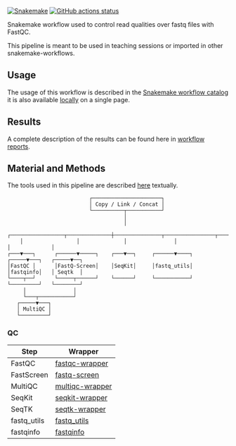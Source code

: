 [![Snakemake](https://img.shields.io/badge/snakemake-≥8.13.0-brightgreen.svg)](https://snakemake.github.io)
[![GitHub actions status](https://github.com/tdayris/fair_fastqc_multiqc/workflows/Tests/badge.svg)](https://github.com/tdayris/fair_fastqc_multiqc/actions?query=branch%3Amain+workflow%3ATests)

Snakemake workflow used to control read qualities over fastq files with FastQC.

This pipeline is meant to be used in teaching sessions or imported in other snakemake-workflows.

## Usage

The usage of this workflow is described in the [Snakemake workflow catalog](https://snakemake.github.io/snakemake-workflow-catalog?usage=tdayris/fair_fastqc_multiqc) it is also available [locally](https://github.com/tdayris/fair_fastqc_multiqc/blob/main/workflow/report/usage.rst) on a single page.


## Results

A complete description of the results can be found here in [workflow reports](https://github.com/tdayris/fair_fastqc_multiqc/blob/main/workflow/report/results.rst).

## Material and Methods

The tools used in this pipeline are described [here](https://github.com/tdayris/fair_fastqc_multiqc/blob/main/workflow/report/material_methods.rst) textually.

```
                          ┌──────────────────────┐                        
                          │ Copy / Link / Concat │                        
                          └──────────┬───────────┘                        
                                     │                                    
                                     │                                    
    ┌─────────────────┬──────────────┼───────────────┬────────────────┬─────────────┐   
    │                 │              │               │                │             │ 
┌───▼───┐      ┌──────▼─────┐    ┌───▼──┐     ┌──────▼────┐     ┌─────▼───┐   ┌─────▼──┐ 
│FastQC │      │FastQ-Screen│    │SeqKit│     │fastq_utils│     │fastqinfo│   │ Seqtk  │
└────┬──┘      └─────┬──────┘    └──────┘     └───────────┘     └─────────┘   └────────┘
     │               │                                                    
     └───┬───────────┘                                                    
   ┌─────▼───┐                                                            
   │ MultiQC │                                                            
   └─────────┘                                                            
```

### QC

| Step        | Wrapper                                                                                         |
| ----------- | ----------------------------------------------------------------------------------------------- |
| FastQC      | [fastqc-wrapper](https://snakemake-wrappers.readthedocs.io/en/v5.6.0/wrappers/fastqc.html)      |
| FastScreen  | [fastq-screen](https://snakemake-wrappers.readthedocs.io/en/v5.6.0/wrappers/fastq_screen.html)  |
| MultiQC     | [multiqc-wrapper](https://snakemake-wrappers.readthedocs.io/en/v5.6.0/wrappers/multiqc.html)    |
| SeqKit      | [seqkit-wrapper](https://snakemake-wrappers.readthedocs.io/en/v5.6.0/wrappers/seqkit.html)      |
| SeqTK       | [seqtk-wrapper](https://snakemake-wrappers.readthedocs.io/en/v5.6.0/wrappers/seqtk.html)        |
| fastq_utils | [fastq_utils](https://github.com/nunofonseca/fastq_utils)                                       |
| fastqinfo   | [fastqinfo](https://github.com/raymondkiu/fastq-info)                                           |
